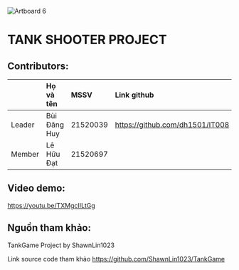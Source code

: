 

![Artboard 6](https://github.com/dh1501/KeyLoggerProject/assets/115788762/3e5c7691-ac9b-4360-81a1-189b4a778fa7)

# TANK SHOOTER PROJECT

## Contributors:

|       | Họ và tên    | MSSV     | Link github                     | 
| :-----| :------------| :--------| :-------------------------------|
| Leader| Bùi Đăng Huy | 21520039 | https://github.com/dh1501/IT008 |
| Member| Lê Hữu Đạt   | 21520697 |                                 |

## Video demo: 

https://youtu.be/TXMgcIILtGg

## Nguồn tham khảo: 

TankGame Project by ShawnLin1023

Link source code tham khảo https://github.com/ShawnLin1023/TankGame
